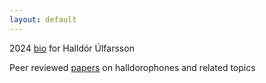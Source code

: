 ```yaml
---
layout: default
---
```


2024 [bio](./bio.md) for Halldór Úlfarsson

Peer reviewed [papers](./publications.md) on halldorophones and related topics

